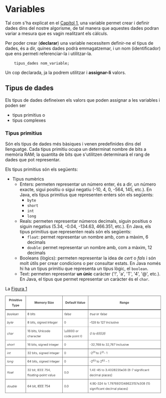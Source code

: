 # Variables

Tal com s'ha explicat en el [Capítol 1](chapter1.md), una variable permet crear i definir dades dins del nostre algorisme, de tal manera que aquestes dades podran variar a mesura que es vagin realitzant els càlculs.

Per poder crear (**declarar**) una variable necessitem definir-ne el tipus de dades, és a dir, quines dades podrà emmagatzemar, i un nom (identificador) que ens permeti referenciar-la i utilitzar-la.
```
    tipus_dades nom_variable;
```
Un cop declarada, ja la podrem utilitzar i **assignar-li** valors.

## Tipus de dades
Els tipus de dades defineixen els valors que poden assignar a les variables i poden ser
 * tipus primitius o
 * tipus complexes

### Tipus primitius
Són els tipus de dades més bàsiques i venen predefinides dins del llenguatge. Cada tipus primitiu ocupa un determinat nombre de bits a memòria RAM; la quantita de bits que s'utilitzen determinarà el rang de dades que pot representar.

Els tipus primitius són els següents:
* Tipus numèrics
  * Enters: permeten representar un número enter, és a dir, un número exacte, sigui positiu o sigui negatiu (-10, 4, 0, -564, 145, etc.). En Java, els tipus primitius que representen enters són els següents:
    * `byte`
    * `short`
    * `int`
    * `long`
  * Reals: permeten representar números decimals, siguin positius o siguin negatius (5.34, -0.04, -134.63, 466.351, etc.). En Java, els tipus primitius que representen reals són els següents:
    * `float`: permet representar un nombre amb, com a màxim, 6 decimals
    * `double`: permet representar un nombre amb, com a màxim, 12 decimals
  * Booleans (lògics): permeten representar la idea de *cert* o *fals* i són molt útils per crear condicions o per consultar estats. En Java només hi ha un tipus primitiu que representa un tipus lògic, el `boolean`.
  * Text: permeten representar **un únic** caràcter ('!', 'a', 'T', '4', '@', etc.). En Java, el tipus que permet representar un caràcter és el `char`.

La [Figura 1](#fig:data_rank)


[fig:data_rank]: img/primitive_types_ranges.png "Figura 1: rang de dades"
![Figura 1: rang de dades][fig:data_rank]

<!-- ![Rang de dades][fig:data_rang](img/primitive_types_ranges.png) -->

<!-- https://howtodoinjava.com/java/basics/primitive-data-types-in-java/ -->